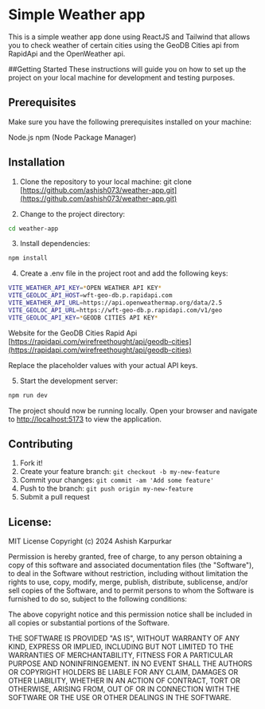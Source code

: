 # Simple Weather app

This is a simple weather app done using ReactJS and Tailwind that allows you to check weather of certain cities using the GeoDB Cities api from RapidApi and the OpenWeather api.

##Getting Started
These instructions will guide you on how to set up the project on your local machine for development and testing purposes.

## Prerequisites
Make sure you have the following prerequisites installed on your machine:

Node.js
npm (Node Package Manager)

## Installation
1. Clone the repository to your local machine:
git clone [https://github.com/ashish073/weather-app.git](https://github.com/ashish073/weather-app.git)

2. Change to the project directory:
```bash
cd weather-app
```
3. Install dependencies:
```bash
npm install
```
4. Create a .env file in the project root and add the following keys:
```bash
VITE_WEATHER_API_KEY=*OPEN WEATHER API KEY*
VITE_GEOLOC_API_HOST=wft-geo-db.p.rapidapi.com
VITE_WEATHER_API_URL=https://api.openweathermap.org/data/2.5
VITE_GEOLOC_API_URL=https://wft-geo-db.p.rapidapi.com/v1/geo
VITE_GEOLOC_API_KEY=*GEODB CITIES API KEY*
```
Website for the GeoDB Cities Rapid Api [https://rapidapi.com/wirefreethought/api/geodb-cities](https://rapidapi.com/wirefreethought/api/geodb-cities)

Replace the placeholder values with your actual API keys.

5. Start the development server:
```bash
npm run dev
```
The project should now be running locally. Open your browser and navigate to [http://localhost:5173](http://localhost:5173) to view the application.

## Contributing
 
1. Fork it!
2. Create your feature branch: `git checkout -b my-new-feature`
3. Commit your changes: `git commit -am 'Add some feature'`
4. Push to the branch: `git push origin my-new-feature`
5. Submit a pull request

## License:
MIT License
Copyright (c) 2024 Ashish Karpurkar

Permission is hereby granted, free of charge, to any person obtaining a copy
of this software and associated documentation files (the "Software"), to deal
in the Software without restriction, including without limitation the rights
to use, copy, modify, merge, publish, distribute, sublicense, and/or sell
copies of the Software, and to permit persons to whom the Software is
furnished to do so, subject to the following conditions:

The above copyright notice and this permission notice shall be included in all
copies or substantial portions of the Software.

THE SOFTWARE IS PROVIDED "AS IS", WITHOUT WARRANTY OF ANY KIND, EXPRESS OR
IMPLIED, INCLUDING BUT NOT LIMITED TO THE WARRANTIES OF MERCHANTABILITY,
FITNESS FOR A PARTICULAR PURPOSE AND NONINFRINGEMENT. IN NO EVENT SHALL THE
AUTHORS OR COPYRIGHT HOLDERS BE LIABLE FOR ANY CLAIM, DAMAGES OR OTHER
LIABILITY, WHETHER IN AN ACTION OF CONTRACT, TORT OR OTHERWISE, ARISING FROM,
OUT OF OR IN CONNECTION WITH THE SOFTWARE OR THE USE OR OTHER DEALINGS IN THE
SOFTWARE.